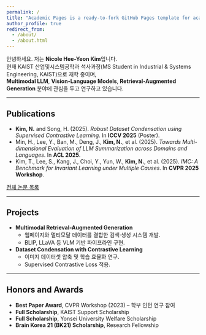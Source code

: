 ```yaml
---
permalink: /
title: "Academic Pages is a ready-to-fork GitHub Pages template for academic personal websites"
author_profile: true
redirect_from: 
  - /about/
  - /about.html
---
```


안녕하세요. 저는 **Nicole Hee-Yeon Kim**입니다.  
현재 KAIST 산업및시스템공학과 석사과정(MS Student in Industrial & Systems Engineering, KAIST)으로 재학 중이며,  
**Multimodal LLM**, **Vision-Language Models**, **Retrieval-Augmented Generation** 분야에 관심을 두고 연구하고 있습니다.  

---

## Publications

- **Kim, N.** and Song, H. (2025). *Robust Dataset Condensation using Supervised Contrastive Learning*. In **ICCV 2025** (Poster).
- Min, H., Lee, Y., Ban, M., Deng, J., **Kim, N.**, et al. (2025). *Towards Multi-dimensional Evaluation of LLM Summarization across Domains and Languages*. In **ACL 2025**.
- Kim, T., Lee, S., Kang, J., Choi, Y., Yun, W., **Kim, N.**, et al. (2025). *IMC: A Benchmark for Invariant Learning under Multiple Causes*. In **CVPR 2025 Workshop**.

[전체 논문 목록](/publications/)

---

## Projects

- **Multimodal Retrieval-Augmented Generation**
  - 웹페이지와 멀티모달 데이터를 결합한 검색·생성 시스템 개발.
  - BLIP, LLaVA 등 VLM 기반 파이프라인 구현.
- **Dataset Condensation with Contrastive Learning**
  - 이미지 데이터셋 압축 및 학습 효율화 연구.
  - Supervised Contrastive Loss 적용.

---

## Honors and Awards

- **Best Paper Award**, CVPR Workshop (2023) – 학부 인턴 연구 참여
- **Full Scholarship**, KAIST Support Scholarship
- **Full Scholarship**, Yonsei University Welfare Scholarship
- **Brain Korea 21 (BK21) Scholarship**, Research Fellowship
